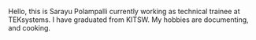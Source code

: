Hello, this is Sarayu Polampalli currently working as technical trainee at TEKsystems. I have graduated from KITSW. My hobbies are documenting, and cooking.